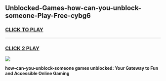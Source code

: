 
## Unblocked-Games-how-can-you-unblock-someone-Play-Free-cybg6
<h3>
<a href="https://premium76.site?title=how-can-you-unblock-someone&ref=23A">CLICK TO PLAY</a></h3>
<hr>

<h3>
<a href="https://premium76.site?title=how-can-you-unblock-someone&ref=23A">CLICK 2 PLAY</a>
  
</h3>

<a href="https://premium76.site?title=how-can-you-unblock-someone&ref=23A"><img src="https://clearcache.store/games.png"></a>


**how-can-you-unblock-someone games unblocked: Your Gateway to Fun and Accessible Online Gaming**
